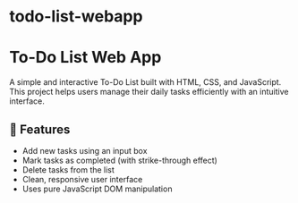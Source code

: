 # todo-list-webapp

# To-Do List Web App

A simple and interactive To-Do List built with HTML, CSS, and JavaScript.  
This project helps users manage their daily tasks efficiently with an intuitive interface.

## 🚀 Features

- Add new tasks using an input box
- Mark tasks as completed (with strike-through effect)
- Delete tasks from the list
- Clean, responsive user interface
- Uses pure JavaScript DOM manipulation
